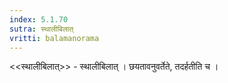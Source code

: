 ```yaml
---
index: 5.1.70
sutra: स्थालीबिलात्‌
vritti: balamanorama
---
```


<<स्थालीबिलात्>> - स्थालीबिलात् । छयतावनुवर्तेते, तदर्हतीति च । 